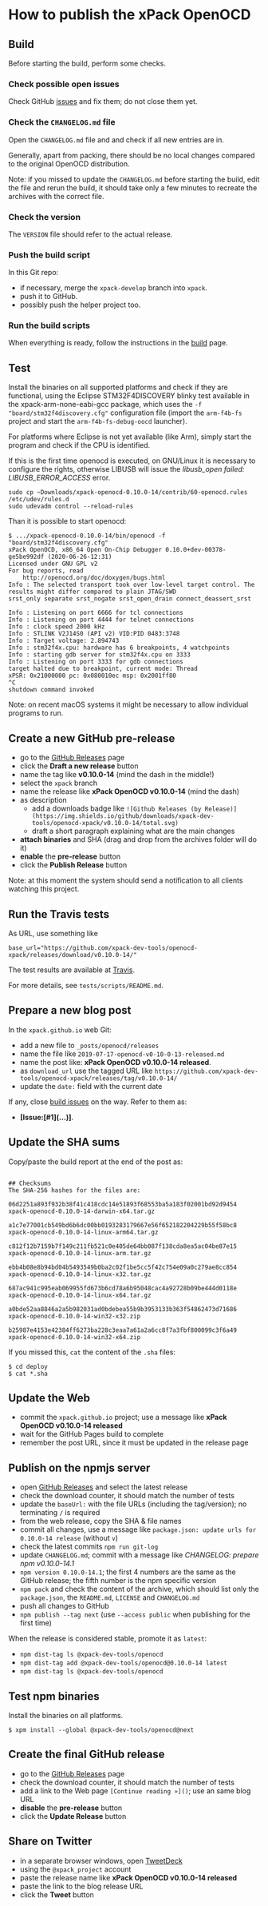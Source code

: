 # How to publish the xPack OpenOCD

## Build

Before starting the build, perform some checks.

### Check possible open issues

Check GitHub [issues](https://github.com/xpack-dev-tools/openocd-xpack/issues)
and fix them; do not close them yet.

### Check the `CHANGELOG.md` file

Open the `CHANGELOG.md` file and and check if all
new entries are in.

Generally, apart from packing, there should be no local changes compared
to the original OpenOCD distribution.

Note: if you missed to update the `CHANGELOG.md` before starting the build,
edit the file and rerun the build, it should take only a few minutes to
recreate the archives with the correct file.

### Check the version

The `VERSION` file should refer to the actual release.

### Push the build script

In this Git repo:

- if necessary, merge the `xpack-develop` branch into `xpack`.
- push it to GitHub.
- possibly push the helper project too.

### Run the build scripts

When everything is ready, follow the instructions in the
[build](https://github.com/xpack-dev-tools/openocd-xpack/blob/xpack/README-BUILD.md)
page.

## Test

Install the binaries on all supported platforms and check if they are
functional, using the Eclipse STM32F4DISCOVERY blinky test
available in the xpack-arm-none-eabi-gcc package, which uses
the `-f "board/stm32f4discovery.cfg"` configuration file
(import the `arm-f4b-fs` project and start the `arm-f4b-fs-debug-oocd` 
launcher).

For platforms where Eclipse is not yet available (like Arm), simply start the
program and check if the CPU is identified.

If this is the first time openocd is executed, on GNU/Linux it is necessary
to configure the rights, otherwise LIBUSB will issue the _libusb_open
failed: LIBUSB_ERROR_ACCESS_ error.

```
sudo cp ~Downloads/xpack-openocd-0.10.0-14/contrib/60-openocd.rules /etc/udev/rules.d
sudo udevadm control --reload-rules
```

Than it is possible to start openocd:

```
$ .../xpack-openocd-0.10.0-14/bin/openocd -f "board/stm32f4discovery.cfg"
xPack OpenOCD, x86_64 Open On-Chip Debugger 0.10.0+dev-00378-ge5be992df (2020-06-26-12:31)
Licensed under GNU GPL v2
For bug reports, read
	http://openocd.org/doc/doxygen/bugs.html
Info : The selected transport took over low-level target control. The results might differ compared to plain JTAG/SWD
srst_only separate srst_nogate srst_open_drain connect_deassert_srst

Info : Listening on port 6666 for tcl connections
Info : Listening on port 4444 for telnet connections
Info : clock speed 2000 kHz
Info : STLINK V2J14S0 (API v2) VID:PID 0483:3748
Info : Target voltage: 2.894743
Info : stm32f4x.cpu: hardware has 6 breakpoints, 4 watchpoints
Info : starting gdb server for stm32f4x.cpu on 3333
Info : Listening on port 3333 for gdb connections
target halted due to breakpoint, current mode: Thread 
xPSR: 0x21000000 pc: 0x080010ec msp: 0x2001ff80
^C
shutdown command invoked
```

Note: on recent macOS systems it might be necessary to allow individual
programs to run.

## Create a new GitHub pre-release

- go to the [GitHub Releases](https://github.com/xpack-dev-tools/openocd-xpack/releases) page
- click the **Draft a new release** button
- name the tag like **v0.10.0-14** (mind the dash in the middle!)
- select the `xpack` branch
- name the release like **xPack OpenOCD v0.10.0-14** (mind the dash)
- as description
  - add a downloads badge like `![Github Releases (by Release)](https://img.shields.io/github/downloads/xpack-dev-tools/openocd-xpack/v0.10.0-14/total.svg)`
  - draft a short paragraph explaining what are the main changes
- **attach binaries** and SHA (drag and drop from the archives folder will do it)
- **enable** the **pre-release** button
- click the **Publish Release** button

Note: at this moment the system should send a notification to all clients watching this project.

## Run the Travis tests

As URL, use something like

```
base_url="https://github.com/xpack-dev-tools/openocd-xpack/releases/download/v0.10.0-14/"
```

The test results are available at
[Travis](https://travis-ci.org/github/xpack-dev-tools/openocd-xpack/builds/).

For more details, see `tests/scripts/README.md`.

## Prepare a new blog post

In the `xpack.github.io` web Git:

- add a new file to `_posts/openocd/releases`
- name the file like `2019-07-17-openocd-v0-10-0-13-released.md`
- name the post like: **xPack OpenOCD v0.10.0-14 released**.
- as `download_url` use the tagged URL like `https://github.com/xpack-dev-tools/openocd-xpack/releases/tag/v0.10.0-14/`
- update the `date:` field with the current date

If any, close
[build issues](https://github.com/xpack-dev-tools/openocd-xpack/issues)
on the way. Refer to them as:

- **[Issue:\[#1\]\(...\)]**.

## Update the SHA sums

Copy/paste the build report at the end of the post as:

```console

## Checksums
The SHA-256 hashes for the files are:

06d2251a893f932b38f41c418cdc14e51893f68553ba5a183f02001bd92d9454  
xpack-openocd-0.10.0-14-darwin-x64.tar.gz

a1c7e77001cb549bd6b6dc00bb0193283179667e56f652182204229b55f58bc8  
xpack-openocd-0.10.0-14-linux-arm64.tar.gz

c812f12b7159b7f149c211fb521c0e405de64bb087f138cda8ea5ac04be87e15  
xpack-openocd-0.10.0-14-linux-arm.tar.gz

ebb4b08e8b94bd04b5493549b0ba2c02f1be5cc5f42c754e09a0c279ae8cc854  
xpack-openocd-0.10.0-14-linux-x32.tar.gz

687ac941c995eab069955fd673b6cd78a6b95048cac4a92728b09be444d0118e  
xpack-openocd-0.10.0-14-linux-x64.tar.gz

a0bde52aa8846a2a5b982031ad0bdebea55b9b3953133b363f54862473d71686  
xpack-openocd-0.10.0-14-win32-x32.zip

b25987e4153e42384ff6273ba228c3eaa7a61a2a6cc8f7a3fbf800099c3f6a49  
xpack-openocd-0.10.0-14-win32-x64.zip
```

If you missed this, `cat` the content of the `.sha` files:

```console
$ cd deploy
$ cat *.sha
```

## Update the Web

- commit the `xpack.github.io` project; use a message
  like **xPack OpenOCD v0.10.0-14 released**
- wait for the GitHub Pages build to complete
- remember the post URL, since it must be updated in the release page

## Publish on the npmjs server

- open [GitHub Releases](https://github.com/xpack-dev-tools/openocd-xpack/releases)
  and select the latest release
- check the download counter, it should match the number of tests
- update the `baseUrl:` with the file URLs (including the tag/version); 
no terminating `/` is required
- from the web release, copy the SHA & file names
- commit all changes, use a message like
  `package.json: update urls for 0.10.0-14 release` (without `v`)
- check the latest commits `npm run git-log`
- update `CHANGELOG.md`; commit with a message like
  _CHANGELOG: prepare npm v0.10.0-14.1_
- `npm version 0.10.0-14.1`; the first 4 numbers are the same as the
  GitHub release; the fifth number is the npm specific version
- `npm pack` and check the content of the archive, which should list
only the `package.json`, the `README.md`, `LICENSE` and `CHANGELOG.md`
- push all changes to GitHub
- `npm publish --tag next` (use `--access public` when publishing for the first time)

When the release is considered stable, promote it as `latest`:

- `npm dist-tag ls @xpack-dev-tools/openocd`
- `npm dist-tag add @xpack-dev-tools/openocd@0.10.0-14 latest`
- `npm dist-tag ls @xpack-dev-tools/openocd`

## Test npm binaries

Install the binaries on all platforms.

```console
$ xpm install --global @xpack-dev-tools/openocd@next
```

## Create the final GitHub release

- go to the [GitHub Releases](https://github.com/xpack-dev-tools/openocd-xpack/releases) page
- check the download counter, it should match the number of tests
- add a link to the Web page `[Continue reading »]()`; use an same blog URL
- **disable** the **pre-release** button
- click the **Update Release** button

## Share on Twitter

- in a separate browser windows, open [TweetDeck](https://tweetdeck.twitter.com/)
- using the `@xpack_project` account
- paste the release name like **xPack OpenOCD v0.10.0-14 released**
- paste the link to the blog release URL
- click the **Tweet** button
